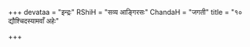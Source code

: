 +++
devataa = "इन्द्रः"
RShiH = "सव्य आङ्गिरसः"
ChandaH = "जगती"
title = "१० द्यौश्चिदस्यामवाँ अहेः"

+++
